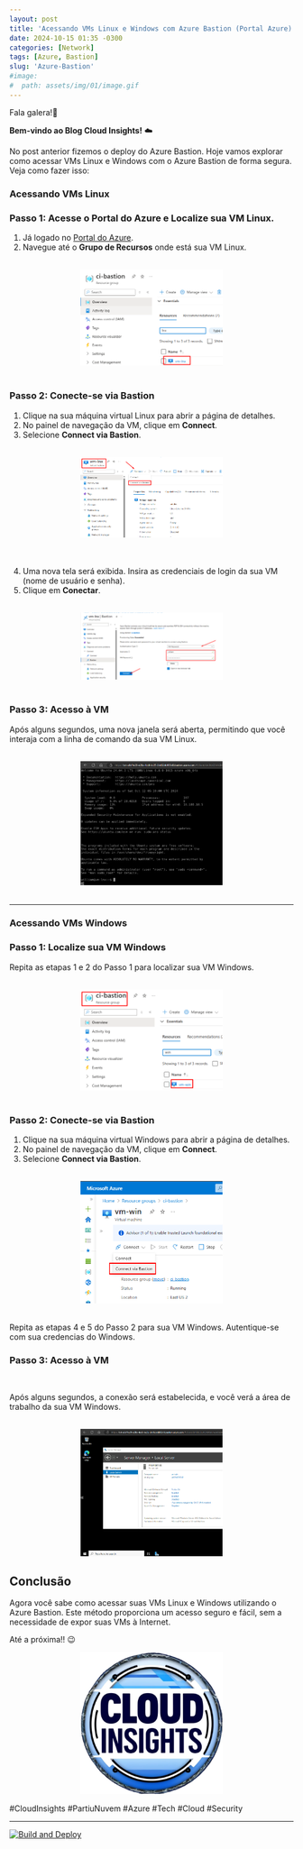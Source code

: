```yaml
---
layout: post
title: 'Acessando VMs Linux e Windows com Azure Bastion (Portal Azure)'
date: 2024-10-15 01:35 -0300
categories: [Network]
tags: [Azure, Bastion]
slug: 'Azure-Bastion'
#image:
#  path: assets/img/01/image.gif
---
```


Fala galera!👋

**Bem-vindo ao Blog Cloud Insights!** ☁️

No post anterior fizemos o deploy do Azure Bastion. Hoje vamos explorar como acessar VMs Linux e Windows com o Azure Bastion de forma segura. Veja como fazer isso:

### Acessando VMs Linux

### Passo 1: Acesse o Portal do Azure e Localize sua VM Linux.

1. Já logado no [Portal do Azure](https://portal.azure.com/).
2. Navegue até o **Grupo de Recursos** onde está sua VM Linux.

<br>

<div style="text-align: center;">
    <img src="../../assets/img/Lab01-Bastion/11-LocalizandoVMLnx.png" alt="Imagem 1" style="width: 50%;"/>
</div>

<br>

### Passo 2: Conecte-se via Bastion

1. Clique na sua máquina virtual Linux para abrir a página de detalhes.
2. No painel de navegação da VM, clique em **Connect**.
3. Selecione **Connect via Bastion**.

<br>

<div style="text-align: center;">
    <img src="../../assets/img/Lab01-Bastion/05-LogandoVMLinux.png" alt="Imagem 1" style="width: 50%;"/>
</div>

<br>
<br>

4. Uma nova tela será exibida. Insira as credenciais de login da sua VM (nome de usuário e senha).
5. Clique em **Conectar**.

<br>

<div style="text-align: center;">
    <img src="../../assets/img/Lab01-Bastion/06-InserindoCredenciaseacessando.png" alt="Imagem 1" style="width: 50%;"/>
</div>

<br>

### Passo 3: Acesso à VM

Após alguns segundos, uma nova janela será aberta, permitindo que você interaja com a linha de comando da sua VM Linux.

<br>

<div style="text-align: center;">
    <img src="../../assets/img/Lab01-Bastion/07-VMLinuxLogadaviabastion.png" alt="Imagem 1" style="width: 50%;"/>
</div>

<br>

---

### Acessando VMs Windows

### Passo 1: Localize sua VM Windows

Repita as etapas 1 e 2 do Passo 1 para localizar sua VM Windows.

<br>

<div style="text-align: center;">
    <img src="../../assets/img/Lab01-Bastion/10-LocalizandoVMWind.png" alt="Imagem 1" style="width: 50%;"/>
</div>

<br>

### Passo 2: Conecte-se via Bastion

1. Clique na sua máquina virtual Windows para abrir a página de detalhes.
2. No painel de navegação da VM, clique em **Connect**.
3. Selecione **Connect via Bastion**.

<br>

<div style="text-align: center;">
    <img src="../../assets/img/Lab01-Bastion/12-LogandoVMWind.png" alt="Imagem 1" style="width: 50%;"/>
</div>

<br>

Repita as etapas 4 e 5 do Passo 2 para sua VM Windows. Autentique-se com sua credencias do Windows.

### Passo 3: Acesso à VM

<br>

Após alguns segundos, a conexão será estabelecida, e você verá a área de trabalho da sua VM Windows.

<br>

<div style="text-align: center;">
    <img src="../../assets/img/Lab01-Bastion/08-VMWindowsLogadaviabastion.png" alt="Imagem 1" style="width: 50%;"/>
</div>

## Conclusão

Agora você sabe como acessar suas VMs Linux e Windows utilizando o Azure Bastion. Este método proporciona um acesso seguro e fácil, sem a necessidade de expor suas VMs à Internet.

Até a próxima!! 😉


<div style="text-align: center;">
    <img src="../../assets/img/02/cloudinsights3.png" alt="Imagem 1" style="width: 50%;"/>
</div>

#CloudInsights #PartiuNuvem #Azure #Tech #Cloud #Security

---

[![Build and Deploy](https://github.com/williamcrcosta/williamcosta.github.io/actions/workflows/pages-deploy.yml/badge.svg)](https://github.com/williamcrcosta/williamcosta.github.io/actions/workflows/pages-deploy.yml)